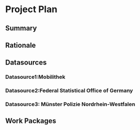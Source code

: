 # Project Plan

## Summary



## Rationale


## Datasources



### Datasource1:Mobilithek


### Datasource2:Federal Statistical Office of Germany


### Datasource3: Münster Polizie Nordrhein-Westfalen


## Work Packages



[i1]: https://github.com/jvalue/2023-amse-template/issues/1



